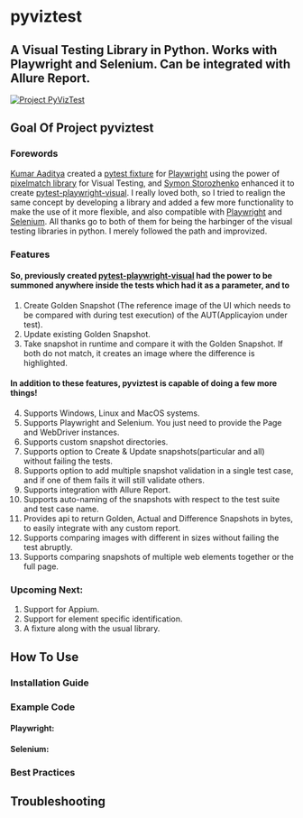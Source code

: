 # pyviztest
## A Visual Testing Library in Python. Works with Playwright and Selenium. Can be integrated with Allure Report.
[![Project PyVizTest](https://github.com/sanosuke009/pyviztest/actions/workflows/python-app.yml/badge.svg)](https://github.com/sanosuke009/pyviztest/actions/workflows/python-app.yml)

## Goal Of Project pyviztest

### Forewords
[Kumar Aaditya](https://github.com/kumaraditya303) created a [pytest fixture](https://pypi.org/project/pytest-playwright-snapshot/) for [Playwright](https://playwright.dev/python/) using the power of [pixelmatch library](https://pypi.org/project/pixelmatch/) for Visual Testing, and [Symon Storozhenko](https://github.com/symon-storozhenko) enhanced it to create [pytest-playwright-visual](https://pypi.org/project/pytest-playwright-visual/). I really loved both, so I tried to realign the same concept by developing a library and added a few more functionality to make the use of it more flexible, and also compatible with [Playwright](https://playwright.dev/python/) and [Selenium](https://www.selenium.dev/). All thanks go to both of them for being the harbinger of the visual testing libraries in python. I merely followed the path and improvized.

### Features
#### So, previously created [pytest-playwright-visual](https://pypi.org/project/pytest-playwright-visual/) had the power to be summoned anywhere inside the tests which had it as a parameter, and to
1. Create Golden Snapshot (The reference image of the UI which needs to be compared with during test execution) of the AUT(Applicayion under test).
2. Update existing Golden Snapshot.
3. Take snapshot in runtime and compare it with the Golden Snapshot. If both do not match, it creates an image where the difference is highlighted.

#### In addition to these features, pyviztest is capable of doing a few more things!
4. Supports Windows, Linux and MacOS systems.
5. Supports Playwright and Selenium. You just need to provide the Page and WebDriver instances.
6. Supports custom snapshot directories.
7. Supports option to Create & Update snapshots(particular and all) without failing the tests.
8. Supports option to add multiple snapshot validation in a single test case, and if one of them fails it will still validate others.
9. Supports integration with Allure Report.
10. Supports auto-naming of the snapshots with respect to the test suite and test case name.
11. Provides api to return Golden, Actual and Difference Snapshots in bytes, to easily integrate with any custom report.
12. Supports comparing images with different in sizes without failing the test abruptly.
13. Supports comparing snapshots of multiple web elements together or the full page.

### Upcoming Next:
1. Support for Appium.
2. Support for element specific identification.
3. A fixture along with the usual library.

## How To Use

### Installation Guide

### Example Code
#### Playwright:

#### Selenium:

### Best Practices

## Troubleshooting

